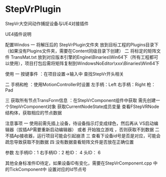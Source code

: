 # StepVrPlugin
StepVr大空间动作捕捉设备与UE4对接插件

UE4插件说明

配置Windos
一	将解压后的 StepVrPlugin文件夹 放到目标工程的Plugins目录下（如果没有Plugins文件夹，需要在Content同级目录下创建）
二	将标定的矩阵文件 TransMat.txt 放到对应版本引擎的Engine\Binaries\Win64下（所有工程都可以使用），项目打包后需将矩阵复制到WindowsNoEditor\xxx\Binaries\Win64下


使用
一	按键事件					：在项目设置->输入中 查找StepVr开头相关

二	手柄和枪					：使用MotionController时设置  左手柄：Left   右手柄：Right   枪：Pad

三	获取所有节点TransForm信息	：在StepVrComponent组件中获取
需先创建一个StepVrComponent对象
获取CurrentNodeState成员变量
查看FStepVRNode结构体，获取相应的节点数据

注意事项
一	使用前需先插上设备，待设备指示灯变成绿色，然后再从  VS启动编辑器（拔插AP需要重新启动编辑器）  或者  开始独立游戏
，否则获取不到数据
二	不插Ap接收器，运行项目可能会引起崩溃
三	查看下设备id号是否是对应，可能会疏忽导致获取不到数据
四	没有数据查看矩阵文件是否放在正确位置


参数
左手柄ID：1
右手柄ID：2
枪ID：  4
头ID：	6

其他全身标准件ID待定，如果设备ID有变化，需要在StepVrComponent.cpp 中的TickComponent中  设置对应的Id节点号
